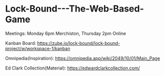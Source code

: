 # Lock-Bound---The-Web-Based-Game

Meetings:
Monday 6pm Merchiston,
Thursday 2pm Online

Kanban Board:
https://zube.io/lock-bound/lock-bound-project/w/workspace-1/kanban

Omnipedia(Inspiration):
https://omnipedia.app/wiki/2049/10/01/Main_Page

Ed Clark Collection(Material):
https://edwardclarkcollection.com/
